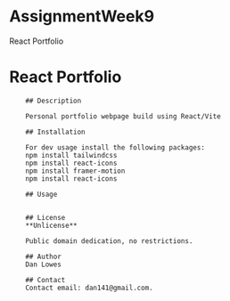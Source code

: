 # AssignmentWeek9
React Portfolio

# React Portfolio
        ## Description

        Personal portfolio webpage build using React/Vite

        ## Installation

        For dev usage install the following packages:
        npm install tailwindcss
        npm install react-icons
        npm install framer-motion
        npm install react-icons
        
        ## Usage
        

        ## License
        **Unlicense**

        Public domain dedication, no restrictions.

        ## Author
        Dan Lowes

        ## Contact
        Contact email: dan141@gmail.com.
                